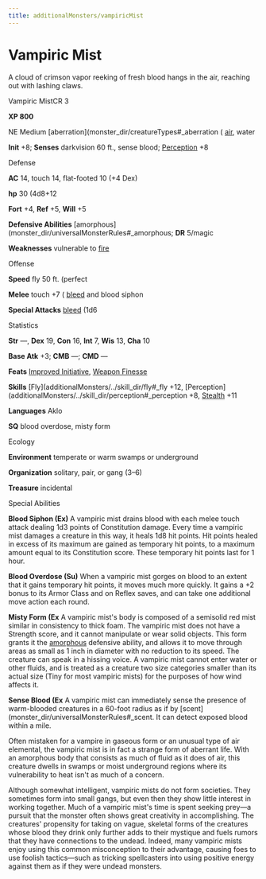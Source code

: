 ```yaml
---
title: additionalMonsters/vampiricMist
---
```

# Vampiric Mist

A cloud of crimson vapor reeking of fresh blood hangs in the air, reaching out with lashing claws.

Vampiric MistCR 3

**XP 800**

NE Medium [aberration](monster_dir/creatureTypes#_aberration ( [air](monster_dir/creatureTypes#_air-subtype), water

**Init** +8; **Senses** darkvision 60 ft., sense blood; [Perception](additionalMonsters/../skill_dir/perception#_perception) +8

Defense

**AC** 14, touch 14, flat-footed 10 (+4 Dex)

**hp** 30 (4d8+12

**Fort** +4, **Ref** +5, **Will** +5

**Defensive Abilities** [amorphous](monster_dir/universalMonsterRules#_amorphous; **DR** 5/magic

**Weaknesses** vulnerable to [fire](monster_dir/creatureTypes#_fire-subtype)

Offense

**Speed** fly 50 ft. (perfect

**Melee** touch +7 ( [bleed](monster_dir/universalMonsterRules#_bleed) and blood siphon

**Special Attacks** [bleed](monster_dir/universalMonsterRules#_bleed) (1d6

Statistics

**Str** ­—, **Dex** 19, **Con** 16, **Int** 7, **Wis** 13, **Cha** 10

**Base Atk** +3; **CMB** —; **CMD** —

**Feats** [Improved Initiative](additionalMonsters/../feats#_improved-initiative), [Weapon Finesse](additionalMonsters/../feats#_weapon-finesse)

**Skills** [Fly](additionalMonsters/../skill_dir/fly#_fly +12, [Perception](additionalMonsters/../skill_dir/perception#_perception +8, [Stealth](additionalMonsters/../skill_dir/stealth#_stealth) +11

**Languages** Aklo

**SQ** blood overdose, misty form

Ecology

**Environment** temperate or warm swamps or underground

**Organization** solitary, pair, or gang (3–6)

**Treasure** incidental

Special Abilities

**Blood Siphon (Ex)** A vampiric mist drains blood with each melee touch attack dealing 1d3 points of Constitution damage. Every time a vampiric mist damages a creature in this way, it heals 1d8 hit points. Hit points healed in excess of its maximum are gained as temporary hit points, to a maximum amount equal to its Constitution score. These temporary hit points last for 1 hour.

**Blood Overdose (Su)** When a vampiric mist gorges on blood to an extent that it gains temporary hit points, it moves much more quickly. It gains a +2 bonus to its Armor Class and on Reflex saves, and can take one additional move action each round.

**Misty Form (Ex** A vampiric mist's body is composed of a semisolid red mist similar in consistency to thick foam. The vampiric mist does not have a Strength score, and it cannot manipulate or wear solid objects. This form grants it the [amorphous](monster_dir/universalMonsterRules#_amorphous) defensive ability, and allows it to move through areas as small as 1 inch in diameter with no reduction to its speed. The creature can speak in a hissing voice. A vampiric mist cannot enter water or other fluids, and is treated as a creature two size categories smaller than its actual size (Tiny for most vampiric mists) for the purposes of how wind affects it.

**Sense Blood (Ex** A vampiric mist can immediately sense the presence of warm-blooded creatures in a 60-foot radius as if by [scent](monster_dir/universalMonsterRules#_scent. It can detect exposed blood within a mile.

Often mistaken for a vampire in gaseous form or an unusual type of air elemental, the vampiric mist is in fact a strange form of aberrant life. With an amorphous body that consists as much of fluid as it does of air, this creature dwells in swamps or moist underground regions where its vulnerability to heat isn't as much of a concern.

Although somewhat intelligent, vampiric mists do not form societies. They sometimes form into small gangs, but even then they show little interest in working together. Much of a vampiric mist's time is spent seeking prey—a pursuit that the monster often shows great creativity in accomplishing. The creatures' propensity for taking on vague, skeletal forms of the creatures whose blood they drink only further adds to their mystique and fuels rumors that they have connections to the undead. Indeed, many vampiric mists enjoy using this common misconception to their advantage, causing foes to use foolish tactics—such as tricking spellcasters into using positive energy against them as if they were undead monsters.

